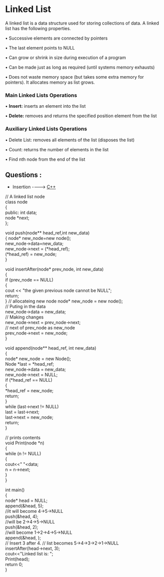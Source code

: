 # Linked List

A linked list is a data structure used for storing collections of data. A linked list has the following
properties.

• Successive elements are connected by pointers

• The last element points to NULL

• Can grow or shrink in size during execution of a program

• Can be made just as long as required (until systems memory exhausts)

• Does not waste memory space (but takes some extra memory for pointers). It allocates memory as list grows.

###  Main Linked Lists Operations

• **Insert:** inserts an element into the list

• **Delete:** removes and returns the specified position element from the list

### Auxiliary Linked Lists Operations

• Delete List: removes all elements of the list (disposes the list)

• Count: returns the number of elements in the list

• Find nth node from the end of the list

## Questions :
* Insertion ----> [C++](/Code/C++/insertion_in_linked_list.cpp)

// A linked list node  
class node  
{  
    public: 
    int data;  
    node *next;  
};  


void push(node** head_ref,int new_data)  
{  node* new_node=new node();  
    new_node->data=new_data;  
    new_node->next = (*head_ref);  
    (*head_ref) = new_node;  
} 

void insertAfter(node* prev_node, int new_data)   
{   
    if (prev_node == NULL)   
    {   
        cout << "the given previous node cannot be NULL";   
        return;   
    }
    // allocateing new node
    node* new_node = new node();  
    // Puting in the data  
    new_node->data = new_data;   
    // Making changes  
    new_node->next = prev_node->next;   
    // next of prev_node as new_node  
    prev_node->next = new_node;   
}  

   
void append(node** head_ref, int new_data)   
{     
    node* new_node = new Node();    
    Node *last = *head_ref;    
    new_node->data = new_data;   
    new_node->next = NULL;     
    if (*head_ref == NULL)   
    {   
        *head_ref = new_node;   
        return;   
    }     
    while (last->next != NULL)   
        last = last->next;     
    last->next = new_node;   
    return;   
}  

// prints contents    
void Print(node *n)  
{  
    while (n != NULL)  
    {  
        cout<<" "<<n->data;  
        n = n->next;  
    }  
}  

int main()  
{  
    node* head = NULL;    
    append(&head, 5);  
      //it will become 4->5->NULL  
    push(&head, 4);  
      //will be 2->4->5->NULL  
    push(&head, 2);  
      //will become 1->2->4->5->NULL  
    append(&head, );  
    // Insert 3 after 4. 
    // list becomes 5->4->3->2->1->NULL  
    insertAfter(head->next, 3);  
      cout<<"Linked list is: ";  
    Print(head);  
      return 0;  
}  